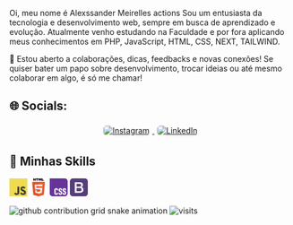  Oi, meu nome é Alexssander Meirelles actions
Sou um entusiasta da tecnologia e desenvolvimento web, sempre em busca de aprendizado e evolução. Atualmente venho estudando na Faculdade e por fora aplicando meus conhecimentos em PHP, JavaScript, HTML, CSS, NEXT, TAILWIND.

💬 Estou aberto a colaborações, dicas, feedbacks e novas conexões!
Se quiser bater um papo sobre desenvolvimento, trocar ideias ou até mesmo colaborar em algo, é só me chamar!

## 🌐 Socials:

<div style="text-align: center;">
    <a href="https://www.instagram.com/aleexs2_">
        <img style="margin: 5px; border-radius: 5px;" height="30" width="110" src="https://img.shields.io/badge/Instagram-1E46FF?style=for-the-badge&logo=instagram&logoColor=white" alt="Instagram">
    </a>
    <a href="https://www.linkedin.com/in/alexssander-meirelles-a93a6922b/">
        <img style="margin: 5px; border-radius: 5px;" height="30" width="110" src="https://img.shields.io/badge/LinkedIn-1E46FF?style=for-the-badge&logo=linkedin&logoColor=white" alt="LinkedIn">
    </a>
</div>

## 🚀 Minhas Skills

<code><img height="32" src="https://raw.githubusercontent.com/github/explore/80688e429a7d4ef2fca1e82350fe8e3517d3494d/topics/javascript/javascript.png" alt="Javascript"/></code>
<code><img height="32" src="https://raw.githubusercontent.com/github/explore/80688e429a7d4ef2fca1e82350fe8e3517d3494d/topics/html/html.png" alt="HTML5"/></code>
<code><img height="32" src="https://raw.githubusercontent.com/github/explore/80688e429a7d4ef2fca1e82350fe8e3517d3494d/topics/css/css.png" alt="CSS"/></code>
<code><img height="32" src="https://raw.githubusercontent.com/github/explore/80688e429a7d4ef2fca1e82350fe8e3517d3494d/topics/bootstrap/bootstrap.png" alt="Bootstrap"/></code>

<picture>
  <source media="(prefers-color-scheme: dark)" srcset="https://raw.githubusercontent.com/AlexssanderTnS/AlexssanderTnS/output/github-contribution-grid-snake-dark.svg">
  <source media="(prefers-color-scheme: light)" srcset="https://raw.githubusercontent.com/AlexssanderTnS/AlexssanderTnS/output/github-contribution-grid-snake.svg">
  <img alt="github contribution grid snake animation" src="https://raw.githubusercontent.com/platane/AlexssanderTnS/output/github-contribution-grid-snake.svg">
</picture>

<img src="https://visit-counter.vercel.app/counter.png?page=https%3A%2F%2Fgithub.com%2FAlexssanderTnS-dev&s=40&c=0f53f0&bg=00000000&no=2&ff=digi&tb=Visitor+count%3A&ta=" alt="visits">
